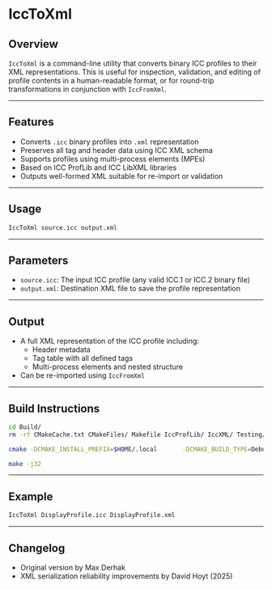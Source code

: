 # IccToXml

## Overview

`IccToXml` is a command-line utility that converts binary ICC profiles to their XML representations. This is useful for inspection, validation, and editing of profile contents in a human-readable format, or for round-trip transformations in conjunction with `IccFromXml`.

---

## Features

- Converts `.icc` binary profiles into `.xml` representation
- Preserves all tag and header data using ICC XML schema
- Supports profiles using multi-process elements (MPEs)
- Based on ICC ProfLib and ICC LibXML libraries
- Outputs well-formed XML suitable for re-import or validation

---

## Usage

```sh
IccToXml source.icc output.xml
```

---

## Parameters

- `source.icc`: The input ICC profile (any valid ICC.1 or ICC.2 binary file)
- `output.xml`: Destination XML file to save the profile representation

---

## Output

- A full XML representation of the ICC profile including:
  - Header metadata
  - Tag table with all defined tags
  - Multi-process elements and nested structure
- Can be re-imported using `IccFromXml`

---

## Build Instructions

```sh
cd Build/
rm -rf CMakeCache.txt CMakeFiles/ Makefile IccProfLib/ IccXML/ Testing/ Tools/

cmake -DCMAKE_INSTALL_PREFIX=$HOME/.local       -DCMAKE_BUILD_TYPE=Debug       -DCMAKE_CXX_FLAGS="-g -fsanitize=address,undefined -fno-omit-frame-pointer -Wall"       -Wno-dev -DENABLE_TOOLS=YES Cmake/

make -j32
```

---

## Example

```sh
IccToXml DisplayProfile.icc DisplayProfile.xml
```

---

## Changelog

- Original version by Max Derhak
- XML serialization reliability improvements by David Hoyt (2025)
